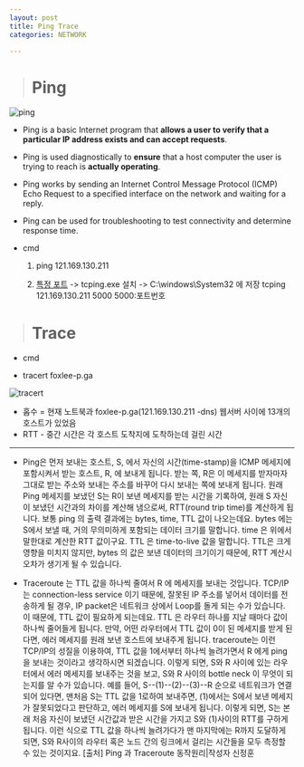 ```yaml
---
layout: post
title: Ping Trace
categories: NETWORK

---
```


> # Ping 

![ping](https://user-images.githubusercontent.com/47915302/58748645-f45a8c80-84b6-11e9-86d5-45b54a27a678.png)

* Ping is a basic Internet program that **allows a user to verify that a particular IP address exists and can accept requests**.

* Ping is used diagnostically to **ensure** that a host computer the user is trying to reach is **actually operating**. 
* Ping works by sending an Internet Control Message Protocol (ICMP) Echo Request to a specified interface on the network and waiting for a reply. 
* Ping can be used for troubleshooting to test connectivity and determine response time.

* cmd 

  1. ping 121.169.130.211
  
  2. [특정 포트] -> tcping.exe 설치 -> C:\windows\System32 에 저장
     tcping 121.169.130.211 5000 5000:포트번호


> # Trace

* cmd 
 - tracert foxlee-p.ga
 
![tracert](https://user-images.githubusercontent.com/47915302/58748644-f290c900-84b6-11e9-84fd-8577acd4c8bd.png)



* 홉수 = 현재 노트북과 foxlee-p.ga(121.169.130.211 -dns) 웹서버 사이에 13개의 호스트가 있었음
* RTT - 중간 시간은 각 호스트 도착지에 도착하는데 걸린 시간


- - -

* Ping은 먼저 보내는 호스트, S, 에서 자신의 시간(time-stamp)을 ICMP 메세지에 포함시켜서 받는 호스트, R, 에 보내게 됩니다. 받는 쪽, R은 이 메세지를 받자마자 그대로 받는 주소와 보내는 주소를 바꾸어 다시 보내는 쪽에 보내게 됩니다. 원래 Ping 메세지를 보냈던 S는 R이 보낸 메세지를 받는 시간을 기록하여, 원래 S 자신이 보냈던 시간과의 차이를 계산해 냄으로써, RTT(round trip time)를 계산하게 됩니다. 보통 ping 의 출력 결과에는 bytes, time, TTL 값이 나오는데요. bytes 에는 S에서 보낼 때, 거의 무의미하게 포함되는 데이터 크기를 말합니다. time 은 위에서 말한대로 계산한 RTT 값이구요. TTL 은 time-to-live 값을 말합니다. TTL은 크게 영향을 미치지 않지만, bytes 의 값은 보낸 데이터의 크기이기 때문에, RTT 계산시 오차가 생기게 될 수 있습니다.

* Traceroute 는 TTL 값을 하나씩 줄여서 R 에 메세지를 보내는 것입니다.
TCP/IP는 connection-less service 이기 때문에, 잘못된 IP 주소를 넣어서 데이터를 전송하게 될 경우, IP packet은 네트워크 상에서 Loop를 돌게 되는 수가 있습니다. 이 때문에, TTL 값이 필요하게 되는데요. TTL 은 라우터 하나를 지날 때마다 값이 하나씩 줄어들게 됩니다. 만약, 어떤 라우터에서 TTL 값이 0이 된 메세지를 받게 된다면, 에러 메세지를 원래 보낸 호스트에 보내주게 됩니다. traceroute는 이런 TCP/IP의 성질을 이용하여, TTL 값을 1에서부터 하나씩 늘려가면서 R 에게 ping 을 보내는 것이라고 생각하시면 되겠습니다. 이렇게 되면, S와 R 사이에 있는 라우터에서 에러 메세지를 보내주는 것을 보고, S와 R 사이의 bottle neck 이 무엇이 되는지를 알 수가 있습니다. 예를 들어, S--(1)--(2)--(3)--R 순으로 네트워크가 연결되어 있다면, 맨처음 S는 TTL 값을 1로하여 보내주면, (1)에서는 S에서 보낸 메세지가 잘못되었다고 판단하고, 에러 메세지를 S에 보내게 됩니다. 이렇게 되면, S는 본래 처음 자신이 보냈던 시간값과 받은 시간을 가지고 S와 (1)사이의 RTT를 구하게 됩니다. 이런 식으로 TTL 값을 하나씩 늘려가다가 맨 마지막에는 R까지 도달하게 되면, S와 R사이의 라우터 혹은 노드 간의 링크에서 걸리는 시간들을 모두 측정할 수 있는 것이지요.
[출처] Ping 과 Traceroute 동작원리|작성자 신정훈







[특정 포트]:https://tctt.tistory.com/143
